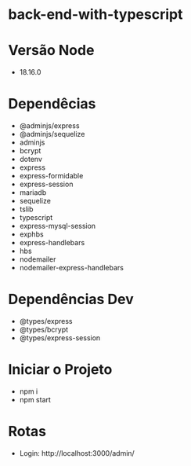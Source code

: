 # back-end-with-typescript

# Versão Node
 - 18.16.0

# Dependêcias
 - @adminjs/express
 - @adminjs/sequelize
 - adminjs
 - bcrypt
 - dotenv
 - express
 - express-formidable
 - express-session
 - mariadb
 - sequelize
 - tslib
 - typescript
 - express-mysql-session
 - exphbs
 - express-handlebars
 - hbs
 - nodemailer
 - nodemailer-express-handlebars

# Dependências Dev
  - @types/express
  - @types/bcrypt
  - @types/express-session

# Iniciar o Projeto
 - npm i
 - npm start 

 # Rotas
  - Login: http://localhost:3000/admin/